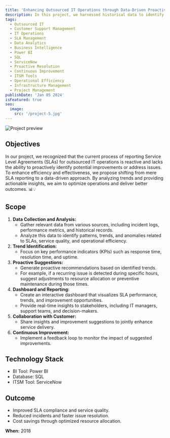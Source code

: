 ```yaml
---
title: 'Enhancing Outsourced IT Operations through Data-Driven Proactivity'
description: In this project, we harnessed historical data to identify patterns and proactively optimize efficiency, reduce downtime, and enhance overall service quality in outsourced IT operations. 🚀
tags:
  - Outsourced IT
  - Customer Support Management
  - IT Operations
  - SLA Management
  - Data Analytics
  - Business Intelligence
  - Power BI
  - SQL
  - ServiceNow
  - Proactive Resolution
  - Continuous Improvement
  - ITSM Tools
  - Operational Efficiency
  - Infrastructure Management
  - Project Management
publishDate: 'Jan 05 2024'
isFeatured: true
seo:
  image:
    src: '/project-5.jpg'
---
```


![Project preview](/project-5.jpg)

## Objectives

In our project, we recognized that the current process of reporting Service Level Agreements (SLAs) for outsourced IT operations is reactive and lacks the ability to proactively identify potential improvements or address issues. To enhance efficiency and effectiveness, we propose shifting from mere SLA reporting to a data-driven approach. By analyzing trends and providing actionable insights, we aim to optimize operations and deliver better outcomes. 📊💡

## Scope

1. **Data Collection and Analysis:**
   - Gather relevant data from various sources, including incident logs, performance metrics, and historical records.
   - Analyze this data to identify patterns, trends, and anomalies related to SLAs, service quality, and operational efficiency.
2. **Trend Identification:**
   - Focus on key performance indicators (KPIs) such as response time, resolution time, and uptime.
3. **Proactive Suggestions:**
   - Generate proactive recommendations based on identified trends.
   - For example, if a recurring issue is detected during specific hours, suggest adjustments to resource allocation or preventive maintenance during those times.
4. **Dashboard and Reporting:**
   - Create an interactive dashboard that visualizes SLA performance, trends, and improvement opportunities.
   - Provide real-time insights to stakeholders, including IT managers, support teams, and decision-makers.
5. **Collaboration with Customer:**
   - Share insights and improvement suggestions to jointly enhance service delivery.
6. **Continuous Improvement:**
   - Implement a feedback loop to monitor the impact of suggested improvements.

## Technology Stack

- BI Tool: Power BI
- Database: SQL
- ITSM Tool: ServiceNow

## Outcome

- Improved SLA compliance and service quality.
- Reduced incidents and faster issue resolution.
- Cost savings through optimized resource allocation.

**When:**
2018
